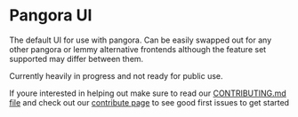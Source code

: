 # Pangora UI

The default UI for use with pangora. Can be easily swapped out for any other pangora or lemmy alternative frontends although the feature set supported may differ between them.

Currently heavily in progress and not ready for public use.

If youre interested in helping out make sure to read our [CONTRIBUTING.md file](https://github.com/PangoraWeb/pangora-ui/blob/main/CONTRIBUTING.md) and check out our [contribute page](https://github.com/PangoraWeb/pangora-ui/contribute) to see good first issues to get started
